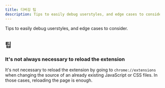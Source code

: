 ```yaml
---
title: 디버깅 팁
description: Tips to easily debug userstyles, and edge cases to consider.
---
```


Tips to easily debug userstyles, and edge cases to consider.

## 팁

### It's not always necessary to reload the extension

It's not necessary to reload the extension by going to `chrome://extensions` when changing the source of an already existing JavaScript or CSS files. In those cases, reloading the page is enough.

<!-- TODO: use injectAsStyleElt for addons that need to be injected quickly to avoid flashes (such as dark modes) -->


<!-- ## Edge cases -->

<!-- None yet -->
